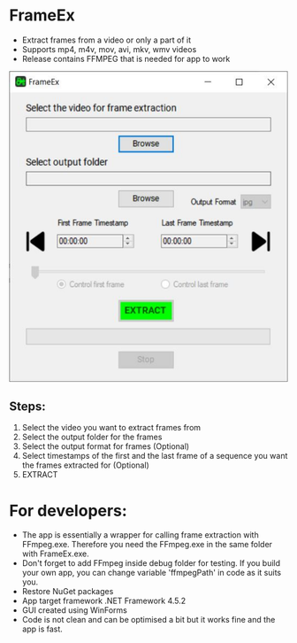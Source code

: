 # FrameEx
- Extract frames from a video or only a part of it
- Supports mp4, m4v, mov, avi, mkv, wmv videos
- Release contains FFMPEG that is needed for app to work

![gui pic](gui.JPG)

## Steps:
1) Select the video you want to extract frames from
2) Select the output folder for the frames
3) Select the output format for frames (Optional)
4) Select timestamps of the first and the last frame of a sequence you want the frames extracted for (Optional)
5) EXTRACT
##


# For developers:
- The app is essentially a wrapper for calling frame extraction with FFmpeg.exe. Therefore you need the FFmpeg.exe in the same folder with FrameEx.exe.
- Don't forget to add FFmpeg inside debug folder for testing. If you build your own app, you can change variable 'ffmpegPath' in code as it suits you.
- Restore NuGet packages
- App target framework .NET Framework 4.5.2
- GUI created using WinForms
- Code is not clean and can be optimised a bit but it works fine and the app is fast.
